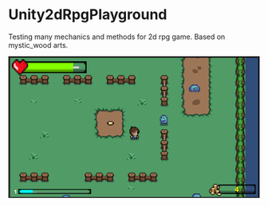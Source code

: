 # Unity2dRpgPlayground
Testing many mechanics and methods for 2d rpg game. Based on mystic_wood arts.

![plot](./intro.png)
